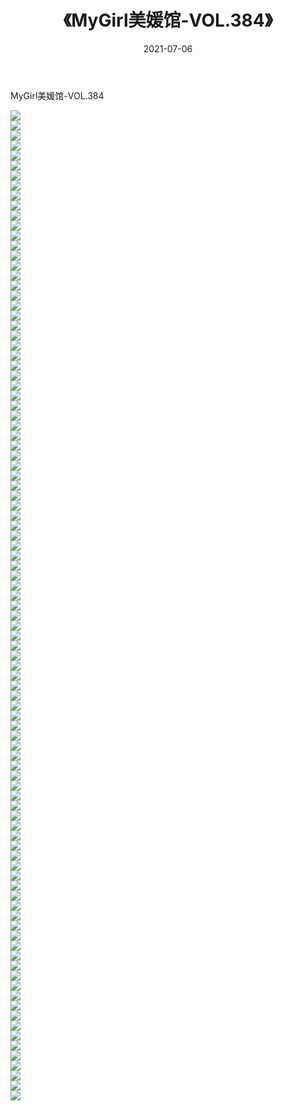 ﻿---
layout: post
title:  《MyGirl美媛馆-VOL.384》
date:   2021-07-06
img: http://img.660000.xyz/Sharelink/网络美图/2021/MyGirl美媛馆-VOL.384/000.jpg
categories: [美女, 清纯, 唯美]
---

MyGirl美媛馆-VOL.384

  ![](http://img.660000.xyz/Sharelink/网络美图/2021/MyGirl美媛馆-VOL.384/001.jpg) <br> ![](http://img.660000.xyz/Sharelink/网络美图/2021/MyGirl美媛馆-VOL.384/002.jpg) <br> ![](http://img.660000.xyz/Sharelink/网络美图/2021/MyGirl美媛馆-VOL.384/003.jpg) <br> ![](http://img.660000.xyz/Sharelink/网络美图/2021/MyGirl美媛馆-VOL.384/004.jpg) <br> ![](http://img.660000.xyz/Sharelink/网络美图/2021/MyGirl美媛馆-VOL.384/005.jpg) <br> ![](http://img.660000.xyz/Sharelink/网络美图/2021/MyGirl美媛馆-VOL.384/006.jpg) <br> ![](http://img.660000.xyz/Sharelink/网络美图/2021/MyGirl美媛馆-VOL.384/007.jpg) <br> ![](http://img.660000.xyz/Sharelink/网络美图/2021/MyGirl美媛馆-VOL.384/008.jpg) <br> ![](http://img.660000.xyz/Sharelink/网络美图/2021/MyGirl美媛馆-VOL.384/009.jpg) <br> ![](http://img.660000.xyz/Sharelink/网络美图/2021/MyGirl美媛馆-VOL.384/010.jpg) <br> ![](http://img.660000.xyz/Sharelink/网络美图/2021/MyGirl美媛馆-VOL.384/011.jpg) <br> ![](http://img.660000.xyz/Sharelink/网络美图/2021/MyGirl美媛馆-VOL.384/012.jpg) <br> ![](http://img.660000.xyz/Sharelink/网络美图/2021/MyGirl美媛馆-VOL.384/013.jpg) <br> ![](http://img.660000.xyz/Sharelink/网络美图/2021/MyGirl美媛馆-VOL.384/014.jpg) <br> ![](http://img.660000.xyz/Sharelink/网络美图/2021/MyGirl美媛馆-VOL.384/015.jpg) <br> ![](http://img.660000.xyz/Sharelink/网络美图/2021/MyGirl美媛馆-VOL.384/016.jpg) <br> ![](http://img.660000.xyz/Sharelink/网络美图/2021/MyGirl美媛馆-VOL.384/017.jpg) <br> ![](http://img.660000.xyz/Sharelink/网络美图/2021/MyGirl美媛馆-VOL.384/018.jpg) <br> ![](http://img.660000.xyz/Sharelink/网络美图/2021/MyGirl美媛馆-VOL.384/019.jpg) <br> ![](http://img.660000.xyz/Sharelink/网络美图/2021/MyGirl美媛馆-VOL.384/020.jpg) <br> ![](http://img.660000.xyz/Sharelink/网络美图/2021/MyGirl美媛馆-VOL.384/021.jpg) <br> ![](http://img.660000.xyz/Sharelink/网络美图/2021/MyGirl美媛馆-VOL.384/022.jpg) <br> ![](http://img.660000.xyz/Sharelink/网络美图/2021/MyGirl美媛馆-VOL.384/023.jpg) <br> ![](http://img.660000.xyz/Sharelink/网络美图/2021/MyGirl美媛馆-VOL.384/024.jpg) <br> ![](http://img.660000.xyz/Sharelink/网络美图/2021/MyGirl美媛馆-VOL.384/025.jpg) <br> ![](http://img.660000.xyz/Sharelink/网络美图/2021/MyGirl美媛馆-VOL.384/026.jpg) <br> ![](http://img.660000.xyz/Sharelink/网络美图/2021/MyGirl美媛馆-VOL.384/027.jpg) <br> ![](http://img.660000.xyz/Sharelink/网络美图/2021/MyGirl美媛馆-VOL.384/028.jpg) <br> ![](http://img.660000.xyz/Sharelink/网络美图/2021/MyGirl美媛馆-VOL.384/029.jpg) <br> ![](http://img.660000.xyz/Sharelink/网络美图/2021/MyGirl美媛馆-VOL.384/030.jpg) <br> ![](http://img.660000.xyz/Sharelink/网络美图/2021/MyGirl美媛馆-VOL.384/031.jpg) <br> ![](http://img.660000.xyz/Sharelink/网络美图/2021/MyGirl美媛馆-VOL.384/032.jpg) <br> ![](http://img.660000.xyz/Sharelink/网络美图/2021/MyGirl美媛馆-VOL.384/033.jpg) <br> ![](http://img.660000.xyz/Sharelink/网络美图/2021/MyGirl美媛馆-VOL.384/034.jpg) <br> ![](http://img.660000.xyz/Sharelink/网络美图/2021/MyGirl美媛馆-VOL.384/035.jpg) <br> ![](http://img.660000.xyz/Sharelink/网络美图/2021/MyGirl美媛馆-VOL.384/036.jpg) <br> ![](http://img.660000.xyz/Sharelink/网络美图/2021/MyGirl美媛馆-VOL.384/037.jpg) <br> ![](http://img.660000.xyz/Sharelink/网络美图/2021/MyGirl美媛馆-VOL.384/038.jpg) <br> ![](http://img.660000.xyz/Sharelink/网络美图/2021/MyGirl美媛馆-VOL.384/039.jpg) <br> ![](http://img.660000.xyz/Sharelink/网络美图/2021/MyGirl美媛馆-VOL.384/040.jpg) <br> ![](http://img.660000.xyz/Sharelink/网络美图/2021/MyGirl美媛馆-VOL.384/041.jpg) <br> ![](http://img.660000.xyz/Sharelink/网络美图/2021/MyGirl美媛馆-VOL.384/042.jpg) <br> ![](http://img.660000.xyz/Sharelink/网络美图/2021/MyGirl美媛馆-VOL.384/043.jpg) <br> ![](http://img.660000.xyz/Sharelink/网络美图/2021/MyGirl美媛馆-VOL.384/044.jpg) <br> ![](http://img.660000.xyz/Sharelink/网络美图/2021/MyGirl美媛馆-VOL.384/045.jpg) <br> ![](http://img.660000.xyz/Sharelink/网络美图/2021/MyGirl美媛馆-VOL.384/046.jpg) <br> ![](http://img.660000.xyz/Sharelink/网络美图/2021/MyGirl美媛馆-VOL.384/047.jpg) <br> ![](http://img.660000.xyz/Sharelink/网络美图/2021/MyGirl美媛馆-VOL.384/048.jpg) <br> ![](http://img.660000.xyz/Sharelink/网络美图/2021/MyGirl美媛馆-VOL.384/049.jpg) <br> ![](http://img.660000.xyz/Sharelink/网络美图/2021/MyGirl美媛馆-VOL.384/050.jpg) <br> ![](http://img.660000.xyz/Sharelink/网络美图/2021/MyGirl美媛馆-VOL.384/051.jpg) <br> ![](http://img.660000.xyz/Sharelink/网络美图/2021/MyGirl美媛馆-VOL.384/052.jpg) <br> ![](http://img.660000.xyz/Sharelink/网络美图/2021/MyGirl美媛馆-VOL.384/053.jpg) <br> ![](http://img.660000.xyz/Sharelink/网络美图/2021/MyGirl美媛馆-VOL.384/054.jpg) <br> ![](http://img.660000.xyz/Sharelink/网络美图/2021/MyGirl美媛馆-VOL.384/055.jpg) <br> ![](http://img.660000.xyz/Sharelink/网络美图/2021/MyGirl美媛馆-VOL.384/056.jpg) <br> ![](http://img.660000.xyz/Sharelink/网络美图/2021/MyGirl美媛馆-VOL.384/057.jpg) <br> ![](http://img.660000.xyz/Sharelink/网络美图/2021/MyGirl美媛馆-VOL.384/058.jpg) <br> ![](http://img.660000.xyz/Sharelink/网络美图/2021/MyGirl美媛馆-VOL.384/059.jpg) <br> ![](http://img.660000.xyz/Sharelink/网络美图/2021/MyGirl美媛馆-VOL.384/060.jpg) <br> ![](http://img.660000.xyz/Sharelink/网络美图/2021/MyGirl美媛馆-VOL.384/061.jpg) <br> ![](http://img.660000.xyz/Sharelink/网络美图/2021/MyGirl美媛馆-VOL.384/062.jpg) <br> ![](http://img.660000.xyz/Sharelink/网络美图/2021/MyGirl美媛馆-VOL.384/063.jpg) <br> ![](http://img.660000.xyz/Sharelink/网络美图/2021/MyGirl美媛馆-VOL.384/064.jpg) <br> ![](http://img.660000.xyz/Sharelink/网络美图/2021/MyGirl美媛馆-VOL.384/065.jpg) <br> ![](http://img.660000.xyz/Sharelink/网络美图/2021/MyGirl美媛馆-VOL.384/066.jpg) <br> ![](http://img.660000.xyz/Sharelink/网络美图/2021/MyGirl美媛馆-VOL.384/067.jpg) <br> ![](http://img.660000.xyz/Sharelink/网络美图/2021/MyGirl美媛馆-VOL.384/068.jpg) <br> ![](http://img.660000.xyz/Sharelink/网络美图/2021/MyGirl美媛馆-VOL.384/069.jpg) <br> ![](http://img.660000.xyz/Sharelink/网络美图/2021/MyGirl美媛馆-VOL.384/070.jpg) <br> ![](http://img.660000.xyz/Sharelink/网络美图/2021/MyGirl美媛馆-VOL.384/071.jpg) <br> ![](http://img.660000.xyz/Sharelink/网络美图/2021/MyGirl美媛馆-VOL.384/072.jpg) <br> ![](http://img.660000.xyz/Sharelink/网络美图/2021/MyGirl美媛馆-VOL.384/073.jpg) <br> ![](http://img.660000.xyz/Sharelink/网络美图/2021/MyGirl美媛馆-VOL.384/074.jpg) <br> ![](http://img.660000.xyz/Sharelink/网络美图/2021/MyGirl美媛馆-VOL.384/075.jpg) <br> ![](http://img.660000.xyz/Sharelink/网络美图/2021/MyGirl美媛馆-VOL.384/076.jpg) <br> ![](http://img.660000.xyz/Sharelink/网络美图/2021/MyGirl美媛馆-VOL.384/077.jpg) <br> ![](http://img.660000.xyz/Sharelink/网络美图/2021/MyGirl美媛馆-VOL.384/078.jpg) <br> ![](http://img.660000.xyz/Sharelink/网络美图/2021/MyGirl美媛馆-VOL.384/079.jpg) <br> ![](http://img.660000.xyz/Sharelink/网络美图/2021/MyGirl美媛馆-VOL.384/080.jpg) <br> ![](http://img.660000.xyz/Sharelink/网络美图/2021/MyGirl美媛馆-VOL.384/081.jpg) <br> ![](http://img.660000.xyz/Sharelink/网络美图/2021/MyGirl美媛馆-VOL.384/082.jpg) <br> ![](http://img.660000.xyz/Sharelink/网络美图/2021/MyGirl美媛馆-VOL.384/083.jpg) <br> ![](http://img.660000.xyz/Sharelink/网络美图/2021/MyGirl美媛馆-VOL.384/084.jpg) <br> ![](http://img.660000.xyz/Sharelink/网络美图/2021/MyGirl美媛馆-VOL.384/085.jpg) <br> ![](http://img.660000.xyz/Sharelink/网络美图/2021/MyGirl美媛馆-VOL.384/086.jpg) <br> ![](http://img.660000.xyz/Sharelink/网络美图/2021/MyGirl美媛馆-VOL.384/087.jpg) <br> ![](http://img.660000.xyz/Sharelink/网络美图/2021/MyGirl美媛馆-VOL.384/088.jpg) <br> ![](http://img.660000.xyz/Sharelink/网络美图/2021/MyGirl美媛馆-VOL.384/089.jpg) <br> ![](http://img.660000.xyz/Sharelink/网络美图/2021/MyGirl美媛馆-VOL.384/090.jpg) <br> ![](http://img.660000.xyz/Sharelink/网络美图/2021/MyGirl美媛馆-VOL.384/091.jpg) <br> ![](http://img.660000.xyz/Sharelink/网络美图/2021/MyGirl美媛馆-VOL.384/092.jpg) <br> ![](http://img.660000.xyz/Sharelink/网络美图/2021/MyGirl美媛馆-VOL.384/093.jpg) <br> ![](http://img.660000.xyz/Sharelink/网络美图/2021/MyGirl美媛馆-VOL.384/094.jpg) <br> ![](http://img.660000.xyz/Sharelink/网络美图/2021/MyGirl美媛馆-VOL.384/095.jpg) <br> ![](http://img.660000.xyz/Sharelink/网络美图/2021/MyGirl美媛馆-VOL.384/096.jpg) <br> ![](http://img.660000.xyz/Sharelink/网络美图/2021/MyGirl美媛馆-VOL.384/097.jpg) <br> ![](http://img.660000.xyz/Sharelink/网络美图/2021/MyGirl美媛馆-VOL.384/098.jpg) <br> ![](http://img.660000.xyz/Sharelink/网络美图/2021/MyGirl美媛馆-VOL.384/099.jpg) <br>